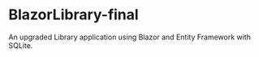 # BlazorLibrary-final
An upgraded Library application using Blazor and Entity Framework with SQLite.
